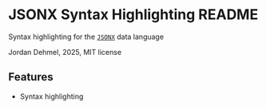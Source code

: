 # JSONX Syntax Highlighting README

Syntax highlighting for the
[`JSONX`](https://github.com/wmacevoy/jsonx) data language

Jordan Dehmel, 2025, MIT license

## Features

- Syntax highlighting
